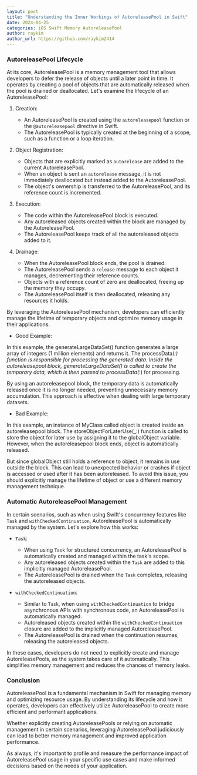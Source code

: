 ```yaml
---
layout: post
title: "Understanding the Inner Workings of AutoreleasePool in Swift"
date: 2024-04-25
categories: iOS Swift Memory AutoreleasePool
author: raykim
author_url: https://github.com/raykim2414
---
```

### AutoreleasePool Lifecycle

At its core, AutoreleasePool is a memory management tool that allows developers to defer the release of objects until a later point in time. It operates by creating a pool of objects that are automatically released when the pool is drained or deallocated. Let's examine the lifecycle of an AutoreleasePool:

1. Creation:
   - An AutoreleasePool is created using the `autoreleasepool` function or the `@autoreleasepool` directive in Swift.
   - The AutoreleasePool is typically created at the beginning of a scope, such as a function or a loop iteration.

2. Object Registration:
   - Objects that are explicitly marked as `autorelease` are added to the current AutoreleasePool.
   - When an object is sent an `autorelease` message, it is not immediately deallocated but instead added to the AutoreleasePool.
   - The object's ownership is transferred to the AutoreleasePool, and its reference count is incremented.

3. Execution:
   - The code within the AutoreleasePool block is executed.
   - Any autoreleased objects created within the block are managed by the AutoreleasePool.
   - The AutoreleasePool keeps track of all the autoreleased objects added to it.

4. Drainage:
   - When the AutoreleasePool block ends, the pool is drained.
   - The AutoreleasePool sends a `release` message to each object it manages, decrementing their reference counts.
   - Objects with a reference count of zero are deallocated, freeing up the memory they occupy.
   - The AutoreleasePool itself is then deallocated, releasing any resources it holds.

By leveraging the AutoreleasePool mechanism, developers can efficiently manage the lifetime of temporary objects and optimize memory usage in their applications.

- Good Example:

<script src="https://gist.github.com/raykim2414/c86f7430f20106e953fa7aa97cb12b22.js"></script>

In this example, the generateLargeDataSet() function generates a large array of integers (1 million elements) and returns it.
The processData(_:) function is responsible for processing the generated data. Inside the autoreleasepool block, generateLargeDataSet() is called to create the temporary data, which is then passed to processData(_:) for processing. 

By using an autoreleasepool block, the temporary data is automatically released once it is no longer needed, preventing unnecessary memory accumulation. This approach is effective when dealing with large temporary datasets.

- Bad Example:

<script src="https://gist.github.com/raykim2414/76eaba805134941f3a0be33b0515cd4a.js"></script>

In this example, an instance of MyClass called object is created inside an autoreleasepool block. The storeObjectForLaterUse(_:) function is called to store the object for later use by assigning it to the globalObject variable. However, when the autoreleasepool block ends, object is automatically released. 

But since globalObject still holds a reference to object, it remains in use outside the block. This can lead to unexpected behavior or crashes if object is accessed or used after it has been autoreleased. To avoid this issue, you should explicitly manage the lifetime of object or use a different memory management technique.

### Automatic AutoreleasePool Management

In certain scenarios, such as when using Swift's concurrency features like `Task` and `withCheckedContinuation`, AutoreleasePool is automatically managed by the system. Let's explore how this works:

- `Task`: 
  - When using `Task` for structured concurrency, an AutoreleasePool is automatically created and managed within the task's scope.
  - Any autoreleased objects created within the `Task` are added to this implicitly managed AutoreleasePool.
  - The AutoreleasePool is drained when the `Task` completes, releasing the autoreleased objects.

- `withCheckedContinuation`:
  - Similar to `Task`, when using `withCheckedContinuation` to bridge asynchronous APIs with synchronous code, an AutoreleasePool is automatically managed.
  - Autoreleased objects created within the `withCheckedContinuation` closure are added to the implicitly managed AutoreleasePool.
  - The AutoreleasePool is drained when the continuation resumes, releasing the autoreleased objects.

In these cases, developers do not need to explicitly create and manage AutoreleasePools, as the system takes care of it automatically. This simplifies memory management and reduces the chances of memory leaks.

### Conclusion

AutoreleasePool is a fundamental mechanism in Swift for managing memory and optimizing resource usage. By understanding its lifecycle and how it operates, developers can effectively utilize AutoreleasePool to create more efficient and performant applications.

Whether explicitly creating AutoreleasePools or relying on automatic management in certain scenarios, leveraging AutoreleasePool judiciously can lead to better memory management and improved application performance.

As always, it's important to profile and measure the performance impact of AutoreleasePool usage in your specific use cases and make informed decisions based on the needs of your application.